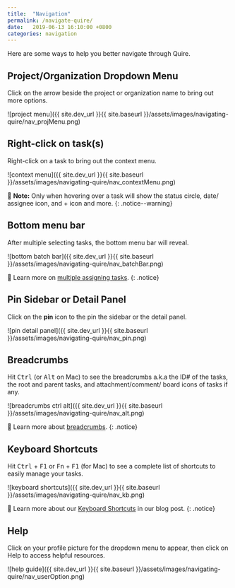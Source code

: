 ```yaml
---
title:  "Navigation"
permalink: /navigate-quire/
date:   2019-06-13 16:10:00 +0800
categories: navigation
---
```

Here are some ways to help you better navigate through Quire.

## Project/Organization Dropdown Menu

Click on the arrow beside the project or organization name to bring out more options. 

![project menu]({{ site.dev_url }}{{ site.baseurl }}/assets/images/navigating-quire/nav_projMenu.png)


## Right-click on task(s)

Right-click on a task to bring out the context menu. 

![context menu]({{ site.dev_url }}{{ site.baseurl }}/assets/images/navigating-quire/nav_contextMenu.png)

📝 **Note:** Only when hovering over a task will show the status circle, date/ assignee icon, and + icon and more. 
{: .notice--warning}


## Bottom menu bar

After multiple selecting tasks, the bottom menu bar will reveal. 

![bottom batch bar]({{ site.dev_url }}{{ site.baseurl }}/assets/images/navigating-quire/nav_batchBar.png)

🔖 Learn more on [multiple assigning tasks](/guide/multiple-select/).
{: .notice}

## Pin Sidebar or Detail Panel

Click on the **pin** icon to the pin the sidebar or the detail panel. 

![pin detail panel]({{ site.dev_url }}{{ site.baseurl }}/assets/images/navigating-quire/nav_pin.png)


## Breadcrumbs

Hit <kbd>Ctrl</kbd> (or <kbd>Alt</kbd> on Mac) to see the breadcrumbs a.k.a the ID# of the tasks, the root and parent tasks, and attachment/comment/ board icons of tasks if any. 

![breadcrumbs ctrl alt]({{ site.dev_url }}{{ site.baseurl }}/assets/images/navigating-quire/nav_alt.png)

🔖 Learn more about [breadcrumbs](/guide/breadcrumbs/).
{: .notice}


## Keyboard Shortcuts

Hit <kbd>Ctrl</kbd> + <kbd>F1</kbd> or <kbd>Fn</kbd> + <kbd>F1</kbd> (for Mac) to see a complete list of shortcuts to easily manage your tasks.

![keyboard shortcuts]({{ site.dev_url }}{{ site.baseurl }}/assets/images/navigating-quire/nav_kb.png)

🔖 Learn more about our [Keyboard Shortcuts](https://quire.io/blog/p/A-few-shortcuts-that-actually-make-your-life-easier.html) in our blog post. 
{: .notice}


## Help
Click on your profile picture for the dropdown menu to appear, then click on Help to access helpful resources. 


![help guide]({{ site.dev_url }}{{ site.baseurl }}/assets/images/navigating-quire/nav_userOption.png)





